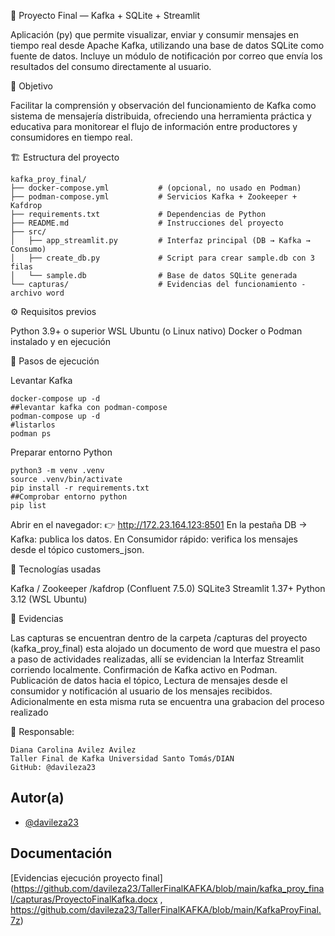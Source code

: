 🧪 Proyecto Final — Kafka + SQLite + Streamlit

Aplicación (py) que permite visualizar, enviar y consumir mensajes en tiempo real desde Apache Kafka, utilizando una base de datos SQLite como fuente de datos.
Incluye un módulo de notificación por correo que envía los resultados del consumo directamente al usuario.



🎯 Objetivo

Facilitar la comprensión y observación del funcionamiento de Kafka como sistema de mensajería distribuida, ofreciendo una herramienta práctica y educativa para monitorear el flujo de información entre productores y consumidores en tiempo real.

🏗️ Estructura del proyecto 
```
kafka_proy_final/
├── docker-compose.yml           # (opcional, no usado en Podman)
├── podman-compose.yml           # Servicios Kafka + Zookeeper + Kafdrop
├── requirements.txt             # Dependencias de Python
├── README.md                    # Instrucciones del proyecto
├── src/
│   ├── app_streamlit.py         # Interfaz principal (DB → Kafka → Consumo)
│   ├── create_db.py             # Script para crear sample.db con 3 filas
│   └── sample.db                # Base de datos SQLite generada
└── capturas/                    # Evidencias del funcionamiento - archivo word

```


⚙️ Requisitos previos

Python 3.9+ o superior WSL Ubuntu (o Linux nativo) Docker o Podman instalado y en ejecución


🚀 Pasos de ejecución

Levantar Kafka
```
docker-compose up -d
##levantar kafka con podman-compose
podman-compose up -d
#listarlos
podman ps
```
Preparar entorno Python
```
python3 -m venv .venv
source .venv/bin/activate
pip install -r requirements.txt
##Comprobar entorno python
pip list
```
Abrir en el navegador: 👉 http://172.23.164.123:8501 En la pestaña DB → Kafka: publica los datos. En Consumidor rápido: verifica los mensajes desde el tópico customers_json.


🧩 Tecnologías usadas

Kafka / Zookeeper /kafdrop (Confluent 7.5.0) SQLite3 Streamlit 1.37+ Python 3.12 (WSL Ubuntu)


📸 Evidencias

Las capturas se encuentran dentro de la carpeta /capturas del proyecto (kafka_proy_final) esta alojado un documento de word que muestra el paso a paso de actividades realizadas, allí se evidencian la Interfaz Streamlit corriendo localmente. Confirmación de Kafka activo en Podman. Publicación de datos hacia el tópico,  Lectura de mensajes desde el consumidor y notificación al usuario de los mensajes recibidos.
Adicionalmente en esta misma ruta se encuentra una grabacion del proceso realizado


💬 Responsable:
```
Diana Carolina Avilez Avilez
Taller Final de Kafka Universidad Santo Tomás/DIAN
GitHub: @davileza23
```
## Autor(a)

- [@davileza23](https://github.com/davileza23/TallerFinalKAFKA)


## Documentación

[Evidencias ejecución proyecto final](https://github.com/davileza23/TallerFinalKAFKA/blob/main/kafka_proy_final/capturas/ProyectoFinalKafka.docx ,
https://github.com/davileza23/TallerFinalKAFKA/blob/main/KafkaProyFinal.7z)

